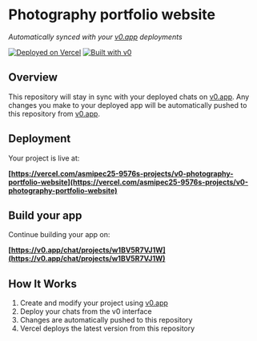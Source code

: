# Photography portfolio website

*Automatically synced with your [v0.app](https://v0.app) deployments*

[![Deployed on Vercel](https://img.shields.io/badge/Deployed%20on-Vercel-black?style=for-the-badge&logo=vercel)](https://vercel.com/asmipec25-9576s-projects/v0-photography-portfolio-website)
[![Built with v0](https://img.shields.io/badge/Built%20with-v0.app-black?style=for-the-badge)](https://v0.app/chat/projects/w1BV5R7VJ1W)

## Overview

This repository will stay in sync with your deployed chats on [v0.app](https://v0.app).
Any changes you make to your deployed app will be automatically pushed to this repository from [v0.app](https://v0.app).

## Deployment

Your project is live at:

**[https://vercel.com/asmipec25-9576s-projects/v0-photography-portfolio-website](https://vercel.com/asmipec25-9576s-projects/v0-photography-portfolio-website)**

## Build your app

Continue building your app on:

**[https://v0.app/chat/projects/w1BV5R7VJ1W](https://v0.app/chat/projects/w1BV5R7VJ1W)**

## How It Works

1. Create and modify your project using [v0.app](https://v0.app)
2. Deploy your chats from the v0 interface
3. Changes are automatically pushed to this repository
4. Vercel deploys the latest version from this repository
